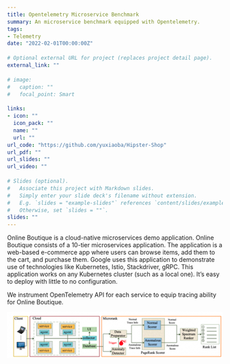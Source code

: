 ```yaml
---
title: Opentelemetry Microservice Benchmark
summary: An microservice benchmark equipped with Opentelemetry.
tags:
- Telemetry
date: "2022-02-01T00:00:00Z"

# Optional external URL for project (replaces project detail page).
external_link: ""

# image:
#   caption: ""
#   focal_point: Smart

links: 
- icon: ""
  icon_pack: ""
  name: ""
  url: ""
url_code: "https://github.com/yuxiaoba/Hipster-Shop"
url_pdf: ""
url_slides: ""
url_video: ""

# Slides (optional).
#   Associate this project with Markdown slides.
#   Simply enter your slide deck's filename without extension.
#   E.g. `slides = "example-slides"` references `content/slides/example-slides.md`.
#   Otherwise, set `slides = ""`.
slides: ""
---
```


Online Boutique is a cloud-native microservices demo application. Online Boutique consists of a 10-tier microservices application. The application is a web-based e-commerce app where users can browse items, add them to the cart, and purchase them. Google uses this application to demonstrate use of technologies like Kubernetes, Istio, Stackdriver, gRPC. This application works on any Kubernetes cluster (such as a local one). It’s easy to deploy with little to no configuration.

We instrument OpenTelemetry API for each service to equip tracing ability for Online Boutique.

![tracing](./microrank.jpg)